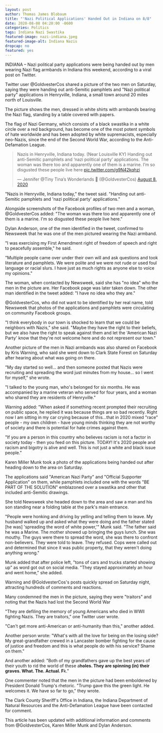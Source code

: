 ```yaml
---
layout: post
author: Thomas James Blobaum 
title: "'Nazi Political Applications' Handed Out in Indiana on 8/8"
date: 2020-08-08 04:20:00 -0600
categories: Politics 
tags: Indiana Nazi Swastika 
featured-image: nazi-indiana.jpeg
featured-image-alt: Indiana Nazis  
dropcap: no 
featured: yes
---
```

INDIANA – Nazi political party applications were being handed out by men wearing Nazi flag armbands in Indiana this weekend, according to a viral post on Twitter.

Twitter user @GoldvesterCos shared a picture of the two men on Saturday, saying they were handing out anti-Semitic pamphlets and "Nazi political party" applications in Henryville, Indiana, a small town around 20 miles north of Louisville.

The picture shows the men, dressed in white shirts with armbands bearing the Nazi flag, standing by a table covered with papers.

The flag of Nazi Germany, which consists of a black swastika in a white circle over a red background, has become one of the most potent symbols of hate worldwide and has been adopted by white supremacists, especially neo-Nazis, since the end of the Second World War, according to the Anti-Defamation League.

<blockquote class="twitter-tweet"><p lang="en" dir="ltr">Nazis in Henryville, Indiana today. (Near Louisville KY) Handing out anti-Semitic pamphlets and ‘nazi political party’ applications. The woman was there too and apparently one of them is a marine. I’m so disgusted these people live here <a href="https://t.co/g9N42kqhzi">pic.twitter.com/g9N42kqhzi</a></p>&mdash; Jennifer @Tiny Tina’s Wonderlands 🍄 (@GoldvesterCos) <a href="https://twitter.com/GoldvesterCos/status/1292198880512282624?ref_src=twsrc%5Etfw">August 8, 2020</a></blockquote> <script async src="https://platform.twitter.com/widgets.js" charset="utf-8"></script>

"Nazis in Henryville, Indiana today," the tweet said. "Handing out anti-Semitic pamphlets and 'nazi political party' applications."

Alongside screenshots of the Facebook profiles of two men and a woman, @GoldvesterCos added: "The woman was there too and apparently one of them is a marine. I'm so disgusted these people live here."

Dylan Anderson, one of the men identified in the tweet, confirmed to Newsweek that he was one of the men pictured wearing the Nazi armband.

"I was exercising my First Amendment right of freedom of speech and right to peacefully assemble," he said.

"Multiple people came over under their own will and ask questions and took literature and pamphlets. We were polite and we were not rude or used foul language or racial slurs. I have just as much rights as anyone else to voice my opinions."

The woman, when contacted by Newsweek, said she has "no idea" who the men in the picture are. Her Facebook page was later taken down. The other man identified in the tweet added: "I have no idea who they are."

@GoldvesterCos, who did not want to be identified by her real name, told Newsweek that photos of the applications and pamphlets were circulating on community Facebook groups.

"I think everybody in our town is shocked to learn that we could be neighbors with Nazis," she said. "Maybe they have the right to their beliefs, but we also have the right to speak against them and let the 'American Nazi Party' know that they're not welcome here and do not represent our town."

Another picture of the men in Nazi armbands was also shared on Facebook by Kris Warning, who said she went down to Clark State Forest on Saturday after hearing about what was going on there.

"My day started so well... and then someone posted that Nazis were recruiting and spreading the word just minutes from my house... so I went for myself," she wrote.

"I talked to the young man, who's belonged for six months. He was accompanied by a marine veteran who served for four years, and a woman who shared they are residents of Henryville."

Warning added: "When asked if something recent prompted their recruiting on public space, he replied it was because things are so bad recently. Right now I am sitting in my car crying because of this...that in 2020 mixed "race" people - my own children - have young minds thinking they are not worthy of society and there is potential for hate crimes against them.

"If you are a person in this country who believes racism is not a factor in society today - then you feed on this picture. TODAY! It's 2020 people and racism and bigotry is alive and well. This is not just a white and black issue people."

Karen Miller Munk took a photo of the applications being handed out after heading down to the area on Saturday.

The applications said "American Nazi Party" and "Official Supporter Application" on them, while pamphlets included one with the words "BE PART OF THE SOLUTION" emblazoned over a swastika and other that included anti-Semitic drawings.

She told Newsweek she headed down to the area and saw a man and his son standing near a folding table at the park's main entrance.

"People were honking and driving by yelling and telling them to leave. My husband walked up and asked what they were doing and the father stated [he was] 'spreading the word of white power,'" Munk said. "The father said he was a Marine. The mother showed up bringing the guys lunch. She was mouthy. The guys were there to spread the word, she was there to confront non-believers. They were told to leave. They refused. Cops were called out and determined that since it was public property, that they weren't doing anything wrong."

Munk added that after police left, "tons of cars and trucks started showing up" as word got out on social media. "They stayed approximately an hour and went home," she added.

Warning and @GoldvesterCos's posts quickly spread on Saturday night, attracting hundreds of comments and reactions.

Many condemned the men in the picture, saying they were "traitors" and noting that the Nazis had lost the Second World War

"They are defiling the memory of young Americans who died in WWll fighting Nazis. They are traitors," one Twitter user wrote.

"Can't get more anti-American or anti-humanity than this," another added.

Another person wrote: "What's with all the love for being on the losing side? My great-grandfather crewed in a Lancaster bomber fighting for the cause of justice and freedom and this is what people do with his service? Shame on them."

And another added: "Both of my grandfathers gave up the best years of their youth to rid the world of these a**holes. They are spinning (in) their graves. What. The. Actual. F**k."

One commenter noted that the men in the picture had been emboldened by President Donald Trump's rhetoric. "Trump gave this the green light. He welcomes it. We have so far to go," they wrote.

The Clark County Sheriff's Office in Indiana, the Indiana Department of Natural Resources and the Anti-Defamation League have been contacted for comment.

This article has been updated with additional information and comments from @GoldvesterCos, Karen Miller Munk and Dylan Anderson.

<a href="http://rogerblobaum.com/" data-iframely-url></a>




